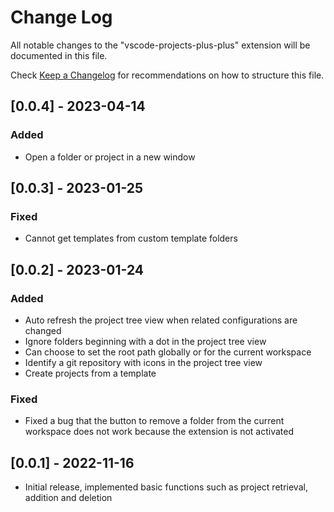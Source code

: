 # Change Log

All notable changes to the "vscode-projects-plus-plus" extension will be documented in this file.

Check [Keep a Changelog](http://keepachangelog.com/) for recommendations on how to structure this file.

## [0.0.4] - 2023-04-14

### Added

* Open a folder or project in a new window

## [0.0.3] - 2023-01-25

### Fixed

* Cannot get templates from custom template folders

## [0.0.2] - 2023-01-24

### Added

* Auto refresh the project tree view when related configurations are changed
* Ignore folders beginning with a dot in the project tree view
* Can choose to set the root path globally or for the current workspace
* Identify a git repository with icons in the project tree view
* Create projects from a template

### Fixed

* Fixed a bug that the button to remove a folder from the current workspace does not work because the extension is not activated

## [0.0.1] - 2022-11-16

* Initial release, implemented basic functions such as project retrieval, addition and deletion
